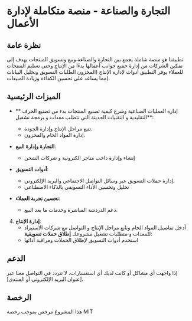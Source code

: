 # التجارة والصناعة - منصة متكاملة لإدارة الأعمال

## نظرة عامة
تطبيقنا هو منصة شاملة يجمع بين التجارة والصناعة وبيع وتسويق المنتجات يهدف إلى تمكين الشركات من إدارة جميع جوانب أعمالها بدءًا من الإنتاج وحتى تسليم المنتجات للعملاء يوفر التطبيق أدوات لإدارة الإنتاج (المخزون الطلبات التسويق وتحليل البيانات )مما يساعد على تحسين الكفاءة وزيادة المبيعات.

## الميزات الرئيسية
- ** إدارة العمليات الصناعية وشرح كيفية تصنيع المنتجات بدء من تصنيع الحرف التقليدية و التقنيات الحديثة التي تتطلب معدات و برمجة تشغيل**: 
  - تتبع مراحل الإنتاج وإدارة الجودة.
  - إدارة المواد الخام والمخزون.

- **التجارة وإدارة البيع**: 
  - إنشاء وإدارة داخب متاجر الكترونية و شركات الشحن

- **أدوات التسويق**: 
  - إدارة حملات التسويق عبر وسائل التواصل الاجتماعي والبريد الإلكتروني.
  - تحليل وتحسين الأداء التسويقي بالذكاء الاصطناعي
- **تحسين تجربة العملاء**:
  - دعم الدردشة المباشرة وخدمات ما بعد البيع.

4. **إدارة الإنتاج**: 
   - أدخل تفاصيل المواد الخام وتابع مراحل الإنتاج و التواصل مع شركات الاستيراد للمعدات و متطلبات تشغيل مشروعك
**إطلاق حملات تسويقية**: 
   - استخدم أدوات التسويق لإطلاق الحملات ومراقبة أدائها
## الدعم
إذا واجهت أي مشاكل أو كانت لديك أي استفسارات، لا تتردد في التواصل معنا عبر [عنوان البريد الإلكتروني أو المنتدى].

## الرخصة
هذا المشروع مرخص بموجب رخصة MIT
